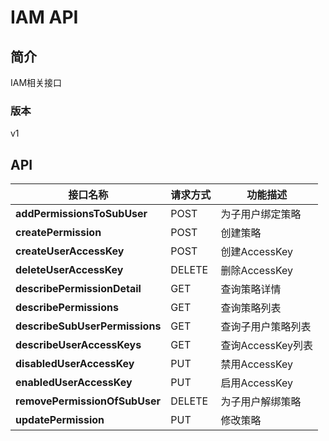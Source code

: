 # IAM API


## 简介
IAM相关接口


### 版本
v1


## API
|接口名称|请求方式|功能描述|
|---|---|---|
|**addPermissionsToSubUser**|POST|为子用户绑定策略|
|**createPermission**|POST|创建策略|
|**createUserAccessKey**|POST|创建AccessKey|
|**deleteUserAccessKey**|DELETE|删除AccessKey|
|**describePermissionDetail**|GET|查询策略详情|
|**describePermissions**|GET|查询策略列表|
|**describeSubUserPermissions**|GET|查询子用户策略列表|
|**describeUserAccessKeys**|GET|查询AccessKey列表|
|**disabledUserAccessKey**|PUT|禁用AccessKey|
|**enabledUserAccessKey**|PUT|启用AccessKey|
|**removePermissionOfSubUser**|DELETE|为子用户解绑策略|
|**updatePermission**|PUT|修改策略|
